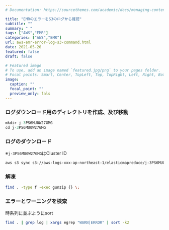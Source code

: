 ```yaml
---
# Documentation: https://sourcethemes.com/academic/docs/managing-content/

title: "EMRのエラーをS3のログから確認"
subtitle: ""
summary: " "
tags: ["AWS","EMR"]
categories: ["AWS","EMR"]
url: aws-emr-error-log-s3-command.html
date: 2021-05-20
featured: false
draft: false

# Featured image
# To use, add an image named `featured.jpg/png` to your pages folder.
# Focal points: Smart, Center, TopLeft, Top, TopRight, Left, Right, BottomLeft, Bottom, BottomRight.
image:
  caption: ""
  focal_point: ""
  preview_only: fals
---
```




### ログダウンロード用のディレクトリを作成、及び移動

```csharp
mkdir j-3PS6MU0W27GMG
cd j-3PS6MU0W27GMG
```

### ログのダウンロード

※`j-3PS6MU0W27GMG`はCluster ID

```sh
aws s3 sync s3://aws-logs-xxx-ap-northeast-1/elasticmapreduce/j-3PS6MU0W27GMG .
```

### 解凍

```sh
find . -type f -exec gunzip {} \;
```

### エラーとワーニングを検索

時系列に並ぶようにsort

```sh
find . | grep log | xargs egrep "WARN|ERROR" | sort -k2
```

